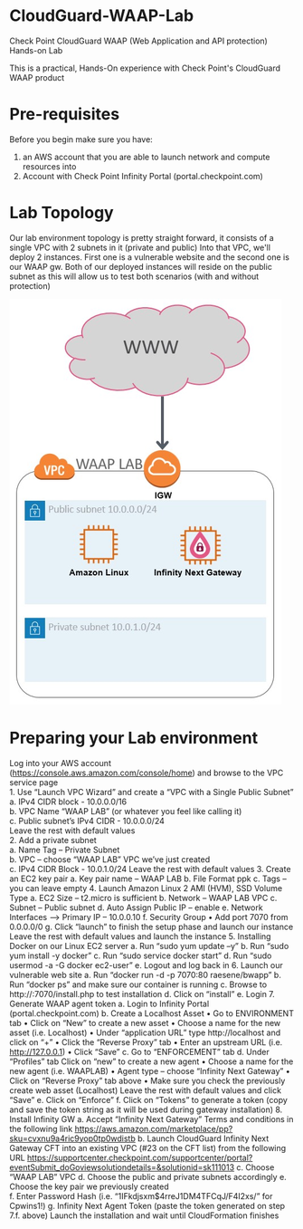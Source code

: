 # CloudGuard-WAAP-Lab
Check Point CloudGuard WAAP (Web Application and API protection) Hands-on Lab 

This is a practical, Hands-On experience with Check Point's CloudGuard WAAP product

# Pre-requisites 
Before you begin make sure you have:
  1. an AWS account that you are able to launch network and compute resources into 
  2. Account with Check Point Infinity Portal (portal.checkpoint.com)

# Lab Topology 
Our lab environment topology is pretty straight forward, it consists of a single VPC with 2 subnets in it (private and public)
Into that VPC, we'll deploy 2 instances. First one is a vulnerable website and the second one is our WAAP gw.
Both of our deployed instances will reside on the public subnet as this will allow us to test both scenarios (with and without protection)

![Topology](lab-topology.jpg)

# Preparing your Lab environment 
Log into your AWS account (https://console.aws.amazon.com/console/home) and browse to the VPC service page  
    1.	Use “Launch VPC Wizard” and create a “VPC with a Single Public Subnet”  
        a.	IPv4 CIDR block - 10.0.0.0/16  
        b.	VPC Name “WAAP LAB” (or whatever you feel like calling it)  
        c.	Public subnet’s IPv4 CIDR -  10.0.0.0/24  
        Leave the rest with default values  
    2.	Add a private subnet  
        a.	Name Tag – Private Subnet  
        b.	VPC – choose “WAAP LAB” VPC we’ve just created  
        c.	IPv4 CIDR Block - 10.0.1.0/24 
        Leave the rest with default values 
    3.	Create an EC2 key pair
        a.	Key pair name – WAAP LAB
        b.	File Format ppk 
        c.	Tags – you can leave empty 
    4.	Launch Amazon Linux 2 AMI (HVM), SSD Volume Type
        a.	EC2 Size – t2.micro is sufficient 
        b.	Network – WAAP LAB VPC 
        c.	Subnet – Public subnet 
        d.	Auto Assign Public IP – enable 
        e.	Network Interfaces --> Primary IP – 10.0.0.10
        f.	Security Group 
            •	Add port 7070 from 0.0.0.0/0 
        g.	Click “launch” to finish the setup phase and launch our instance 
        Leave the rest with default values and launch the instance 
    5.	Installing Docker on our Linux EC2 server 
        a.	Run “sudo yum update –y”
        b.	Run “sudo yum install -y docker”
        c.	Run “sudo service docker start”
        d.	Run “sudo usermod -a -G docker ec2-user”
        e.	Logout and log back in
    6.	Launch our vulnerable web site 
        a.	Run “docker run -d -p 7070:80 raesene/bwapp”
        b.	Run “docker ps” and make sure our container is running 
        c.	Browse to http://<instance public IP>:7070/install.php to test installation 
        d.	Click on “install”
        e.	Login 
    7.	Generate WAAP agent token 
        a.	Login to Infinity Portal (portal.checkpoint.com) 
        b.	Create a Localhost Asset 
            •	Go to ENVIRONMENT tab 
            •	Click on “New” to create a new asset 
            •	Choose a name for the new asset (i.e. Localhost)
            •	Under “application URL” type http://localhost and click on “+”
            •	Click the “Reverse Proxy” tab 
            •	Enter an upstream URL (i.e. http://127.0.0.1)
            •	Click “Save”
        c.	Go to “ENFORCEMENT” tab 
        d.	Under “Profiles” tab Click on “new” to create a new agent 
            •	Choose a name for the new agent (i.e. WAAPLAB)
            •	Agent type – choose “Infinity Next Gateway”
            •	Click on “Reverse Proxy” tab above 
            •	Make sure you check the previously create web asset (Localhost)
            Leave the rest with default values and click “Save”
        e.	Click on “Enforce”
        f.	Click on “Tokens” to generate a token (copy and save the token string as it will be used during gateway installation)
    8.	Install Infinity GW 
        a.	Accept “Infinity Next Gateway” Terms and conditions in the following link https://aws.amazon.com/marketplace/pp?sku=cvxnu9a4ric9yop0tp0wdistb
        b.	Launch CloudGuard Infinity Next Gateway CFT into an existing VPC (#23 on the CFT list) from the following URL                         https://supportcenter.checkpoint.com/supportcenter/portal?eventSubmit_doGoviewsolutiondetails=&solutionid=sk111013
        c.	Choose “WAAP LAB” VPC 
        d.	Choose the public and private subnets accordingly 
        e.	Choose the key pair we previously created  
        f.	Enter Password Hash (i.e. “$1$IFkdjsxm$4rreJ1DM4TFCqJ/F4I2xs/” for Cpwins1!)
        g.	Infinity Next Agent Token (paste the token generated on step 7.f. above)
        Launch the installation and wait until CloudFormation finishes 

